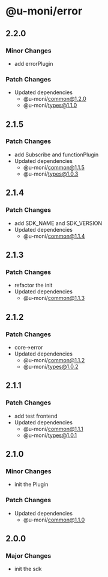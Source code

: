 # @u-moni/error

## 2.2.0

### Minor Changes

- add errorPlugin

### Patch Changes

- Updated dependencies
  - @u-moni/common@1.2.0
  - @u-moni/types@1.1.0

## 2.1.5

### Patch Changes

- add Subscribe and functionPlugin
- Updated dependencies
  - @u-moni/common@1.1.5
  - @u-moni/types@1.0.3

## 2.1.4

### Patch Changes

- add SDK_NAME and SDK_VERSION
- Updated dependencies
  - @u-moni/common@1.1.4

## 2.1.3

### Patch Changes

- refactor the init
- Updated dependencies
  - @u-moni/common@1.1.3

## 2.1.2

### Patch Changes

- core->error
- Updated dependencies
  - @u-moni/common@1.1.2
  - @u-moni/types@1.0.2

## 2.1.1

### Patch Changes

- add test frontend
- Updated dependencies
  - @u-moni/common@1.1.1
  - @u-moni/types@1.0.1

## 2.1.0

### Minor Changes

- init the Plugin

### Patch Changes

- Updated dependencies
  - @u-moni/common@1.1.0

## 2.0.0

### Major Changes

- init the sdk
